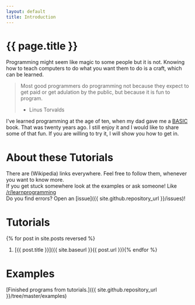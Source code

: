 ```yaml
---
layout: default
title: Introduction
---
```

# {{ page.title }}

Programming might seem like magic to some people but it is not. Knowing how to teach computers to do what you want them to do is a craft, which can be learned.

> Most good programmers do programming not because they expect to get paid or get adulation by the public, but because it is fun to program.  
> - Linus Torvalds

I've learned programming at the age of ten, when my dad gave me a [BASIC](https://en.wikipedia.org/wiki/BASIC) book. That was twenty years ago. I still enjoy it and I would like to share some of that fun. If you are willing to try it, I will show you how to get in.

# About these Tutorials
There are (Wikipedia) links everywhere. Feel free to follow them, whenever you want to know more.  
If you get stuck somewhere look at the examples or ask someone! Like [/r/learnprogramming](https://www.reddit.com/r/learnprogramming/)  
Do you find errors? Open an [issue]({{ site.github.repository_url }}/issues)!

# Tutorials
{% for post in site.posts reversed %}
1. [{{ post.title }}]({{ site.baseurl }}{{ post.url }}){% endfor %}

# Examples
[Finished programs from tutorials.]({{ site.github.repository_url }}/tree/master/examples)

